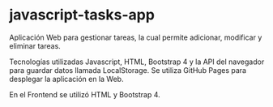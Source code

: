 # javascript-tasks-app
Aplicación Web  para gestionar tareas, la cual permite adicionar, modificar y eliminar tareas.

Tecnologías utilizadas  Javascript, HTML, Bootstrap 4 y la API del navegador para guardar datos llamada LocalStorage. Se utiliza GitHub Pages para desplegar la aplicación en la Web.

En el  Frontend se utilizó HTML y Bootstrap 4.
